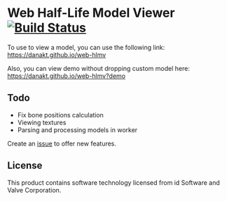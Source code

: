 # Web Half-Life Model Viewer [![Build Status](https://travis-ci.org/danakt/web-hlmv.svg?branch=master)](https://travis-ci.org/danakt/web-hlmv)

To use to view a model, you can use the following link:  
https://danakt.github.io/web-hlmv

Also, you can view demo without dropping custom model here:  
https://danakt.github.io/web-hlmv?demo

## Todo

- Fix bone positions calculation
- Viewing textures
- Parsing and processing models in worker

Create an [issue](https://github.com/danakt/web-hlmv/issues) to offer new features.

## License

This product contains software technology licensed from id Software and Valve
Corporation.
